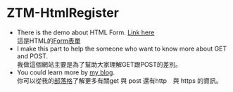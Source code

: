 # ZTM-HtmlRegister
- There is the demo about HTML Form. [Link here](joeban0608.github.io/ztm-htmlregister/ "title")  
  這是HTML的[Form表單](joeban0608.github.io/ztm-htmlregister/ "title")  
- I make this part to help the someone who want to know more about GET and POST.  
  我做這個網站主要是為了幫助大家理解GET跟POST的差別。
- You could learn more by [my blog]().  
  你可以從我的[部落格]()了解更多有關get 與 post 還有http　與 https 的資訊。
